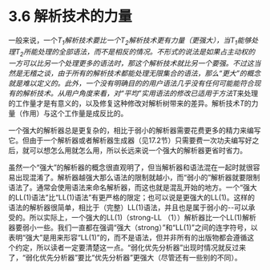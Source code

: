 # 3.6 解析技术的力量

一般来说，一个*T<sub>1</sub>*解析技术要比一个*T<sub>2</sub>*解析技术更有力量（更强大），当*T<sub>1</sub>*能够处理*T<sub>2</sub>*所能处理的全部语法，而不是相反的情况。不形式的说法是如果占主动权的一方可以比另一个处理更多的语法时，那这个解析技术就比另一个要强。不过这当然是无稽之谈，由于所有的解析技术都能处理无限集合的语法，那么“更大”的概念就是难以定义的。此外，一个没有明确目的的用户语法几乎没有任何可能能符合现有的解析技术。从用户角度来看，对“平均”实用语法的修改已适用于方法*T*来处理的工作量才是有意义的，以及修复这种修改对解析树带来的差异。解析技术*T*的力量（作用）与这个工作量是成反比的。

一个强大的解析器总是更复杂的，相比于弱小的解析器需要花费更多的精力来编写它。但由于一个解析器或者解析器生成器（见17.2节）只需要费一次功夫编写好之后，就可以想怎么用就怎么用，所以长远来说一个强大的解析器更省时省力。

虽然一个“强大”的解析器的概念很直观明了，但当解析器和语法混在一起时就很容易出现混淆了。解析器越强大那么语法的限制就越小，而“弱小的”解析器就要限制语法了。通常会使用语法来命名解析器，而这也就是混乱开始的地方。一个“强大的LL(1)语法”比“LL(1)语法”有更严格的限定；也可以说是更强大的LL(1)。这样的语法的解析器很简单，相比于（完整）LL(1)语法，并且也是属于弱小的--可以承受的。所以实际上，一个强大的LL(1)（strong-LL
（1））解析器比一个LL(1)解析器要弱小一些。我们一直都在强调“强大（strong）”和“LL(1)”之间的连字符号，以表明“强大”是用来形容“LL(1)”的，而不是语法，但并非所有的出版物都会遵循这个约定，所以读者一定要清楚这一点。“弱化优先分析器”出现时情况就反过来了，“弱化优先分析器”要比“优先分析器”更强大（尽管还有一些别的不同）。